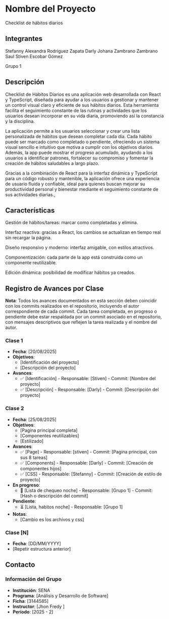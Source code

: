 # Nombre del Proyecto
Checklist de hábitos diarios

## Integrantes
Stefanny Alexandra Rodriguez Zapata
Darly Johana Zambrano Zambrano
Saul Stiven Escobar Gómez

Grupo 1

## Descripción
Checklist de Hábitos Diarios es una aplicación web desarrollada con React y TypeScript, diseñada para ayudar a los usuarios a gestionar y mantener un control visual claro y eficiente de sus hábitos diarios. Esta herramienta facilita el seguimiento constante de las rutinas y actividades que los usuarios desean incorporar en su vida diaria, promoviendo así la constancia y la disciplina.

La aplicación permite a los usuarios seleccionar y crear una lista personalizada de hábitos que desean completar cada día. Cada hábito puede ser marcado como completado o pendiente, ofreciendo un sistema visual sencillo e intuitivo que motiva a cumplir con los objetivos diarios. Además, la app puede mostrar el progreso acumulado, ayudando a los usuarios a identificar patrones, fortalecer su compromiso y fomentar la creación de hábitos saludables a largo plazo.

Gracias a la combinación de React para la interfaz dinámica y TypeScript para un código robusto y mantenible, la aplicación ofrece una experiencia de usuario fluida y confiable, ideal para quienes buscan mejorar su productividad personal y bienestar mediante el seguimiento constante de sus actividades diarias.,


## Características
Gestión de hábitos/tareas: marcar como completadas y elimina.

Interfaz reactiva: gracias a React, los cambios se actualizan en tiempo real sin recargar la página.

Diseño responsivo y moderno: interfaz amigable, con estilos atractivos.

Componentización: cada parte de la app está construida como un componente reutilizable.

Edición dinámica: posibilidad de modificar hábitos ya creados.

## Registro de Avances por Clase
**Nota**: Todos los avances documentados en esta sección deben coincidir con los commits realizados en el repositorio, incluyendo el autor correspondiente de cada commit. Cada tarea completada, en progreso o pendiente debe estar respaldada por un commit asociado en el repositorio, con mensajes descriptivos que reflejen la tarea realizada y el nombre del autor.

### Clase 1
- **Fecha**: [20/08/2025]
- **Objetivos**:
  - [Identificación del proyecto]
  - [Descripción del proyecto]
- **Avances**:
  - ✅ [Identificación] - Responsable: [Stiven] - Commit: [Nombre del proyecto]
  - ✅ [Descripción] - Responsable: [Darly] - Commit: [Descripción del proyecto]

### Clase 2
- **Fecha**: [25/08/2025]
- **Objetivos**:
  - [Pagina principal completa]
  - [Componentes reutilizables]
  - [Estilizado]
- **Avances**:
  - ✅ [Page] - Responsable: [stiven] - Commit: [Pagina principal, con sus 8 tareas]
  - ✅ [Components] - Responsable: [Darly] - Commit: [Creación de componentes hijos]
  - ✅ [CSS] - Responsable: [Stefanny] - Commit: [Creación de estilo de proyecto]
- **En progreso**:
  - 🔄 [Lista de chequeo noche] - Responsable: [Grupo 1] - Commit: [Hash o descripción del commit]
- **Pendiente**:
  - ⏳ [Lista, habitos noche] - Responsable: [Grupo 1]
- **Notas**:
  - [Cambio es los archivos y css]

### Clase [N]
- **Fecha**: [DD/MM/YYYY]
- [Repetir estructura anterior]

## Contacto
### Información del Grupo
- **Institución**: SENA
- **Programa**: [Análisis y Desarrollo de Software]
- **Ficha**: [3144585]
- **Instructor**: [Jhon Fredy ]
- **Período**: [2025 - 2]